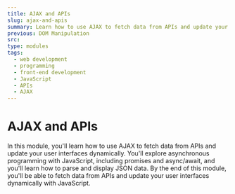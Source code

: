```yaml
---
title: AJAX and APIs
slug: ajax-and-apis
summary: Learn how to use AJAX to fetch data from APIs and update your user interfaces dynamically. Master asynchronous programming with JavaScript.
previous: DOM Manipulation
src:
type: modules
tags:
  - web development
  - programming
  - front-end development
  - JavaScript
  - APIs
  - AJAX
---
```


# AJAX and APIs

In this module, you'll learn how to use AJAX to fetch data from APIs and update your user interfaces dynamically. You'll explore asynchronous programming with JavaScript, including promises and async/await, and you'll learn how to parse and display JSON data. By the end of this module, you'll be able to fetch data from APIs and update your user interfaces dynamically with JavaScript.
